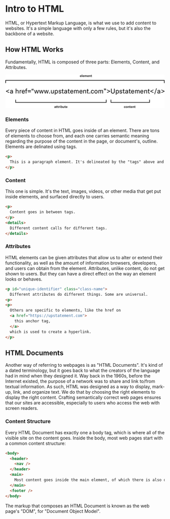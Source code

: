 # Intro to HTML

HTML, or Hypertext Markup Language, is what we use to add content to websites. It's a simple language with only a few rules, but it's also the backbone of a website.

## How HTML Works

Fundamentally, HTML is composed of three parts: Elements, Content, and Attributes.

![Anchor Element Anatomy](./img/anchor-element.png 'Anchor Element Anatomy')

### Elements

Every piece of content in HTML goes inside of an element. There are tons of elements to choose from, and each one carries semantic meaning regarding the purpose of the content in the page, or document's, outline. Elements are delinated using tags.

```HTML
<p>
  This is a paragraph element. It's delineated by the "tags" above and below the text.
</p>
```

### Content

This one is simple. It's the text, images, videos, or other media that get put inside elements, and surfaced directly to users.

```HTML
<p>
  Content goes in between tags.
</p>
<details>
  Different content calls for different tags.
</details>
```

### Attributes

HTML elements can be given attributes that allow us to alter or extend their functionality, as well as the amount of information browsers, developers, and users can obtain from the element. Attributes, unlike content, do not get shown to users. But they can have a direct effect on the way an element looks or behaves.

```HTML
<p id="unique-identifier" class="class-name">
  Different attributes do different things. Some are universal.
<p>
<p>
  Others are specific to elements, like the href on
  <a href="https://upstatement.com">
    this anchor tag,
  </a>
  which is used to create a hyperlink.
</p>

```

## HTML Documents

Another way of referring to webpages is as "HTML Documents". It's kind of a dated terminology, but it goes back to what the creators of the language had in mind when they designed it. Way back in the 1960s, before the Internet existed, the purpose of a network was to share and link to/from textual information. As such, HTML was designed as a way to display, mark-up, link, and organize text. We do that by choosing the right elements to display the right content. Crafting semantically correct web pages ensures that our sites are accessible, especially to users who access the web with screen readers.

### Content Structure

Every HTML Document has exactly one a body tag, which is where all of the visible site on the content goes. Inside the body, most web pages start with a common content structure:

```HTML
<body>
  <header>
    <nav />
  </header>
  <main>
    Most content goes inside the main element, of which there is also one per document.
  </main>
  <footer />
</body>
```

The markup that composes an HTML Document is known as the web page's "DOM", for "Document Object Model".
